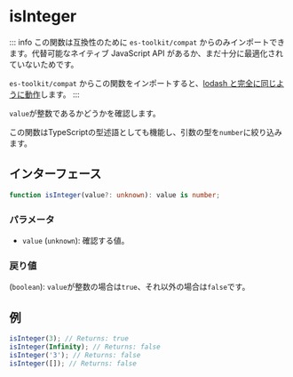 # isInteger

::: info
この関数は互換性のために `es-toolkit/compat` からのみインポートできます。代替可能なネイティブ JavaScript API があるか、まだ十分に最適化されていないためです。

`es-toolkit/compat` からこの関数をインポートすると、[lodash と完全に同じように動作](../../../compatibility.md)します。
:::

`value`が整数であるかどうかを確認します。

この関数はTypeScriptの型述語としても機能し、引数の型を`number`に絞り込みます。

## インターフェース

```typescript
function isInteger(value?: unknown): value is number;
```

### パラメータ

- `value` (`unknown`): 確認する値。

### 戻り値

(`boolean`): `value`が整数の場合は`true`、それ以外の場合は`false`です。

## 例

```typescript
isInteger(3); // Returns: true
isInteger(Infinity); // Returns: false
isInteger('3'); // Returns: false
isInteger([]); // Returns: false
```

